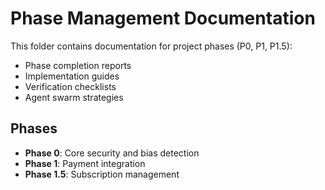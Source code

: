 # Phase Management Documentation

This folder contains documentation for project phases (P0, P1, P1.5):

- Phase completion reports
- Implementation guides
- Verification checklists
- Agent swarm strategies

## Phases

- **Phase 0**: Core security and bias detection
- **Phase 1**: Payment integration
- **Phase 1.5**: Subscription management
